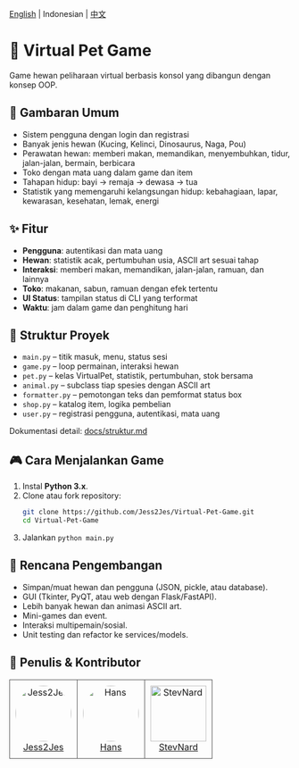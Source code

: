 [English](README.md) | Indonesian | [中文](READMECN.md)
# 🐾 Virtual Pet Game

Game hewan peliharaan virtual berbasis konsol yang dibangun dengan konsep OOP.  

## 📖 Gambaran Umum
- Sistem pengguna dengan login dan registrasi  
- Banyak jenis hewan (Kucing, Kelinci, Dinosaurus, Naga, Pou)  
- Perawatan hewan: memberi makan, memandikan, menyembuhkan, tidur, jalan-jalan, bermain, berbicara  
- Toko dengan mata uang dalam game dan item  
- Tahapan hidup: bayi → remaja → dewasa → tua  
- Statistik yang memengaruhi kelangsungan hidup: kebahagiaan, lapar, kewarasan, kesehatan, lemak, energi  

## ✨ Fitur
- **Pengguna**: autentikasi dan mata uang  
- **Hewan**: statistik acak, pertumbuhan usia, ASCII art sesuai tahap  
- **Interaksi**: memberi makan, memandikan, jalan-jalan, ramuan, dan lainnya  
- **Toko**: makanan, sabun, ramuan dengan efek tertentu  
- **UI Status**: tampilan status di CLI yang terformat  
- **Waktu**: jam dalam game dan penghitung hari  

## 📂 Struktur Proyek
- `main.py` – titik masuk, menu, status sesi  
- `game.py` – loop permainan, interaksi hewan  
- `pet.py` – kelas VirtualPet, statistik, pertumbuhan, stok bersama  
- `animal.py` – subclass tiap spesies dengan ASCII art  
- `formatter.py` – pemotongan teks dan pemformat status box  
- `shop.py` – katalog item, logika pembelian  
- `user.py` – registrasi pengguna, autentikasi, mata uang  

Dokumentasi detail: [docs/struktur.md](docs/structureID.md)

## 🎮 Cara Menjalankan Game

1. Instal **Python 3.x**.  
2. Clone atau fork repository:  
   ```bash
   git clone https://github.com/Jess2Jes/Virtual-Pet-Game.git
   cd Virtual-Pet-Game
3. Jalankan `python main.py`

## 🚀 Rencana Pengembangan

- Simpan/muat hewan dan pengguna (JSON, pickle, atau database).  
- GUI (Tkinter, PyQT, atau web dengan Flask/FastAPI).  
- Lebih banyak hewan dan animasi ASCII art.  
- Mini-games dan event.  
- Interaksi multipemain/sosial.  
- Unit testing dan refactor ke services/models.  

## 👥 Penulis & Kontributor

<table border="0" cellspacing="10" cellpadding="5">
  <tr>
    <td align="center" style="border: 1px solid #555; padding: 10px;">
      <a href="https://github.com/Jess2Jes">
        <img src="https://github.com/Jess2Jes.png" width="100" height="100" alt="Jess2Jes" style="border-radius: 50%;"/>
      </a>
      <br/>
      <a href="https://github.com/Jess2Jes">Jess2Jes</a>
    </td>
 <td align="center" style="border: 1px solid #555; padding: 10px;">
   <a href="https://github.com/Dendroculus">
     <img src="https://github.com/Dendroculus.png" width="100" height="100" alt="Hans" style="border-radius: 50%;"/>
   </a>
   <br/>
   <a href="https://github.com/Dendroculus">Hans</a>
 </td>

 <td align="center" style="border: 1px solid #555; padding: 10px;">
   <a href="https://github.com/StevNard">
     <img src="https://github.com/StevNard.png" width="100" height="100" alt="StevNard"/>
   </a>
   <br/>
   <a href="https://github.com/StevNard">StevNard</a>
 </td>
  </tr>
</table>

